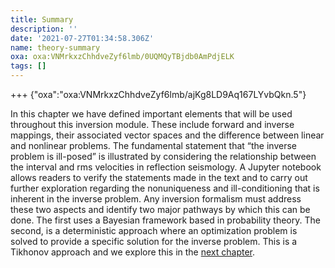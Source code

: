 ```yaml
---
title: Summary
description: ''
date: '2021-07-27T01:34:58.306Z'
name: theory-summary
oxa: oxa:VNMrkxzChhdveZyf6lmb/0UQMQyTBjdb0AmPdjELK
tags: []
---
```


+++ {"oxa":"oxa:VNMrkxzChhdveZyf6lmb/ajKg8LD9Aq167LYvbQkn.5"}

In this chapter we have defined important elements that will be used throughout this inversion module. These include forward and inverse mappings, their associated vector spaces and the difference between linear and nonlinear problems. The fundamental statement that “the inverse problem is ill-posed” is illustrated by considering the relationship between the interval and rms velocities in reflection seismology. A Jupyter notebook allows readers to verify the statements made in the text and to carry out further exploration regarding the nonuniqueness and ill-conditioning that is inherent in the inverse problem. Any inversion formalism must address these two aspects and identify two major pathways by which this can be done. The first uses a Bayesian framework based in probability theory. The second, is a deterministic approach where an optimization problem is solved to provide a specific solution for the inverse problem. This is a Tikhonov approach and we explore this in the [next chapter](https://curvenote.com/@geosci/inversion-module/linear-tikhonov-inversion).

